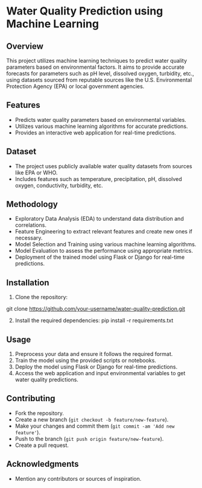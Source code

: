 # Water Quality Prediction using Machine Learning

## Overview
This project utilizes machine learning techniques to predict water quality parameters based on environmental factors. It aims to provide accurate forecasts for parameters such as pH level, dissolved oxygen, turbidity, etc., using datasets sourced from reputable sources like the U.S. Environmental Protection Agency (EPA) or local government agencies.

## Features
- Predicts water quality parameters based on environmental variables.
- Utilizes various machine learning algorithms for accurate predictions.
- Provides an interactive web application for real-time predictions.

## Dataset
- The project uses publicly available water quality datasets from sources like EPA or WHO.
- Includes features such as temperature, precipitation, pH, dissolved oxygen, conductivity, turbidity, etc.

## Methodology
- Exploratory Data Analysis (EDA) to understand data distribution and correlations.
- Feature Engineering to extract relevant features and create new ones if necessary.
- Model Selection and Training using various machine learning algorithms.
- Model Evaluation to assess the performance using appropriate metrics.
- Deployment of the trained model using Flask or Django for real-time predictions.

## Installation
1. Clone the repository:

git clone https://github.com/your-username/water-quality-prediction.git

2. Install the required dependencies:
pip install -r requirements.txt

## Usage
1. Preprocess your data and ensure it follows the required format.
2. Train the model using the provided scripts or notebooks.
3. Deploy the model using Flask or Django for real-time predictions.
4. Access the web application and input environmental variables to get water quality predictions.

## Contributing
- Fork the repository.
- Create a new branch (`git checkout -b feature/new-feature`).
- Make your changes and commit them (`git commit -am 'Add new feature'`).
- Push to the branch (`git push origin feature/new-feature`).
- Create a pull request.

## Acknowledgments
- Mention any contributors or sources of inspiration.
